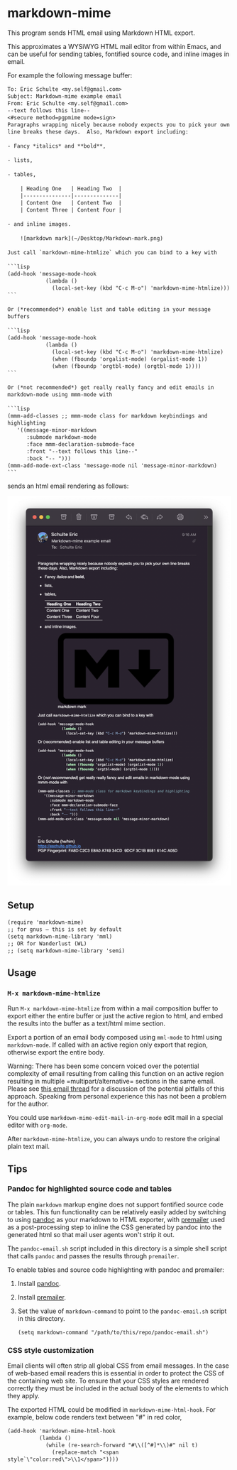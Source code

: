 markdown-mime
=============

This program sends HTML email using Markdown HTML export.

This approximates a WYSiWYG HTML mail editor from within Emacs, and
can be useful for sending tables, fontified source code, and inline
images in email.

For example the following message buffer:


    To: Eric Schulte <my.self@gmail.com>
    Subject: Markdown-mime example email
    From: Eric Schulte <my.self@gmail.com>
    --text follows this line--
    <#secure method=pgpmime mode=sign>
    Paragraphs wrapping nicely because nobody expects you to pick your own
    line breaks these days.  Also, Markdown export including:

    - Fancy *italics* and **bold**,

    - lists,

    - tables,

        | Heading One   | Heading Two  |
        |---------------|--------------|
        | Content One   | Content Two  |
        | Content Three | Content Four |

    - and inline images.

        ![markdown mark](~/Desktop/Markdown-mark.png)

    Just call `markdown-mime-htmlize` which you can bind to a key with

    ```lisp
    (add-hook 'message-mode-hook
                (lambda ()
                  (local-set-key (kbd "C-c M-o") 'markdown-mime-htmlize)))
    ```

    Or (*recommended*) enable list and table editing in your message buffers
    
    ```lisp
    (add-hook 'message-mode-hook
                (lambda ()
                  (local-set-key (kbd "C-c M-o") 'markdown-mime-htmlize)
                  (when (fboundp 'orgalist-mode) (orgalist-mode 1))
                  (when (fboundp 'orgtbl-mode) (orgtbl-mode 1))))
    ```

    Or (*not recommended*) get really really fancy and edit emails in markdown-mode using mmm-mode with

    ```lisp
    (mmm-add-classes ;; mmm-mode class for markdown keybindings and highlighting
       '((message-minor-markdown
          :submode markdown-mode
          :face mmm-declaration-submode-face
          :front "--text follows this line--"
          :back "-- ")))
    (mmm-add-mode-ext-class 'message-mode nil 'message-minor-markdown)
    ```


sends an html email rendering as follows:

![](https://raw.githubusercontent.com/eschulte/markdown-mime/main/screenshot.png)


## Setup

```elisp
(require 'markdown-mime)
;; for gnus – this is set by default
(setq markdown-mime-library 'mml)
;; OR for Wanderlust (WL)
;; (setq markdown-mime-library 'semi)
```


## Usage

### `M-x markdown-mime-htmlize`

Run `M-x markdown-mime-htmlize` from within a mail composition buffer
to export either the entire buffer or just the active region to html,
and embed the results into the buffer as a text/html mime section.

Export a portion of an email body composed using `mml-mode` to html
using `markdown-mode`.  If called with an active region only export
that region, otherwise export the entire body.

Warning: There has been some concern voiced over the potential
complexity of email resulting from calling this function on an active
region resulting in multiple =multipart/alternative= sections in the
same email. Please see [this email thread][] for a discussion of the
potential pitfalls of this approach. Speaking from personal experience
this has not been a problem for the author.

[this email thread]: http://thread.gmane.org/gmane.emacs.orgmode/23617

You could use `markdown-mime-edit-mail-in-org-mode` edit mail in a special editor with `org-mode`.

After `markdown-mime-htmlize`, you can always undo to restore the
original plain text mail.

## Tips

### Pandoc for highlighted source code and tables
The plain `markdown` markup engine does not support fontified source
code or tables.  This fun functionality can be relatively easily added
by switching to using [pandoc][] as your markdown to HTML exporter,
with [premailer][] used as a post-processing step to inline the CSS
generated by pandoc into the generated html so that mail user agents
won't strip it out.

[pandoc]: https://pandoc.org
[premailer]: https://pypi.org/project/premailer/

The `pandoc-email.sh` script included in this directory is a simple
shell script that calls `pandoc` and passes the results through
`premailer`.

To enable tables and source code highlighting with pandoc and
premailer:

1. Install [pandoc][].

2. Install [premailer][].

3. Set the value of `markdown-command` to point to the
   `pandoc-email.sh` script in this directory.

    ```elisp
    (setq markdown-command "/path/to/this/repo/pandoc-email.sh")
    ```


### CSS style customization
Email clients will often strip all global CSS from email messages. In
the case of web-based email readers this is essential in order to
protect the CSS of the containing web site. To ensure that your CSS
styles are rendered correctly they must be included in the actual body
of the elements to which they apply.

The exported HTML could be modified in `markdown-mime-html-hook`. For example, below code renders text between "#" in red color,
```elisp
(add-hook 'markdown-mime-html-hook
          (lambda ()
            (while (re-search-forward "#\\([^#]*\\)#" nil t)
              (replace-match "<span style`\"color:red\">\\1</span>"))))
```
